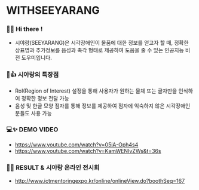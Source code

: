 # WITHSEEYARANG

### 👋🤖 Hi there !

- 시야랑(SEEYARANG)은 시각장애인이 물품에 대한 정보를 얻고자 할 때, 정확한 상표명과 추가정보를 음성과 촉각 형태로 제공하여 도움을 줄 수 있는 인공지능 비전 도우미입니다.

### 🥰👍 시야랑의 특장점

- RoI(Region of Interest) 설정을 통해 사용자가 원하는 물체 또는 글자만을 인식하여 정확한 정보 전달 가능
- 음성 및 한글 모양 점자를 통해 정보를 제공하여 점자에 익숙하지 않은 시각장애인분들도 사용 가능

### 💻✨ DEMO VIDEO

- https://www.youtube.com/watch?v=05iA-Oph4s4
- https://www.youtube.com/watch?v=KamWENIvZWs&t=36s

### 📌✨ RESULT & 시야랑 온라인 전시회
- http://www.ictmentoringexpo.kr/online/onlineView.do?boothSeq=167
